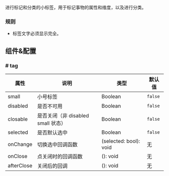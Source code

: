 
进行标记和分类的小标签，用于标记事物的属性和维度，以及进行分类。

### 规则
- 标签文字必须显示完全。


## 组件&配置

### # tag

属性 | 说明 | 类型 | 默认值
----|-----|------|------
small   |  小号标签  |   Boolean    |  `false`  
disabled   | 是否不可用      | Boolean |    `false`  
closable   | 是否关闭（非 disabled small 状态） | Boolean | `false` 
selected   | 是否默认选中      | Boolean |    `false`  
onChange   | 切换选中回调函数 | (selected: bool): void |   无  
onClose   | 点关闭时的回调函数 | (): void |   无  
afterClose   | 关闭后的回调 | (): void |   无  
